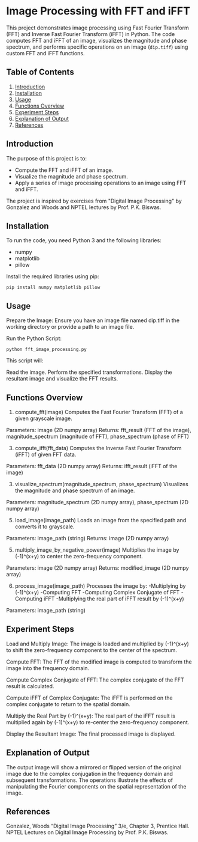 # Image Processing with FFT and iFFT

This project demonstrates image processing using Fast Fourier Transform (FFT) and Inverse Fast Fourier Transform (iFFT) in Python. The code computes FFT and iFFT of an image, visualizes the magnitude and phase spectrum, and performs specific operations on an image (`dip.tiff`) using custom FFT and iFFT functions.

## Table of Contents
1. [Introduction](#introduction)
2. [Installation](#installation)
3. [Usage](#usage)
4. [Functions Overview](#functions-overview)
5. [Experiment Steps](#experiment-steps)
6. [Explanation of Output](#explanation-of-output)
7. [References](#references)

## Introduction

The purpose of this project is to:
- Compute the FFT and iFFT of an image.
- Visualize the magnitude and phase spectrum.
- Apply a series of image processing operations to an image using FFT and iFFT.

The project is inspired by exercises from "Digital Image Processing" by Gonzalez and Woods and NPTEL lectures by Prof. P.K. Biswas.

## Installation

To run the code, you need Python 3 and the following libraries:
- numpy
- matplotlib
- pillow

Install the required libraries using pip:

```
pip install numpy matplotlib pillow
```
## Usage
Prepare the Image: Ensure you have an image file named dip.tiff in the working directory or provide a path to an image file.

Run the Python Script:
```
python fft_image_processing.py
```
This script will:

Read the image.
Perform the specified transformations.
Display the resultant image and visualize the FFT results.

## Functions Overview
1. compute_fft(image)
Computes the Fast Fourier Transform (FFT) of a given grayscale image.

Parameters: image (2D numpy array)
Returns: fft_result (FFT of the image), magnitude_spectrum (magnitude of FFT), phase_spectrum (phase of FFT)

3. compute_ifft(fft_data)
Computes the Inverse Fast Fourier Transform (iFFT) of given FFT data.

Parameters: fft_data (2D numpy array)
Returns: ifft_result (iFFT of the image)

3. visualize_spectrum(magnitude_spectrum, phase_spectrum)
Visualizes the magnitude and phase spectrum of an image.

Parameters: magnitude_spectrum (2D numpy array), phase_spectrum (2D numpy array)

5. load_image(image_path)
Loads an image from the specified path and converts it to grayscale.

Parameters: image_path (string)
Returns: image (2D numpy array)

5. multiply_image_by_negative_power(image)
Multiplies the image by (-1)^(x+y) to center the zero-frequency component.

Parameters: image (2D numpy array)
Returns: modified_image (2D numpy array)

6. process_image(image_path)
Processes the image by:
-Multiplying by (-1)^(x+y)
-Computing FFT
-Computing Complex Conjugate of FFT
-Computing iFFT
-Multiplying the real part of iFFT result by (-1)^(x+y)

Parameters: image_path (string)

## Experiment Steps
Load and Multiply Image: The image is loaded and multiplied by (-1)^(x+y) to shift the zero-frequency component to the center of the spectrum.

Compute FFT: The FFT of the modified image is computed to transform the image into the frequency domain.

Compute Complex Conjugate of FFT: The complex conjugate of the FFT result is calculated.

Compute iFFT of Complex Conjugate: The iFFT is performed on the complex conjugate to return to the spatial domain.

Multiply the Real Part by (-1)^(x+y): The real part of the iFFT result is multiplied again by (-1)^(x+y) to re-center the zero-frequency component.

Display the Resultant Image: The final processed image is displayed.

## Explanation of Output
The output image will show a mirrored or flipped version of the original image due to the complex conjugation in the frequency domain and subsequent transformations. The operations illustrate the effects of manipulating the Fourier components on the spatial representation of the image.

## References
Gonzalez, Woods “Digital Image Processing” 3/e, Chapter 3, Prentice Hall.
NPTEL Lectures on Digital Image Processing by Prof. P.K. Biswas.

